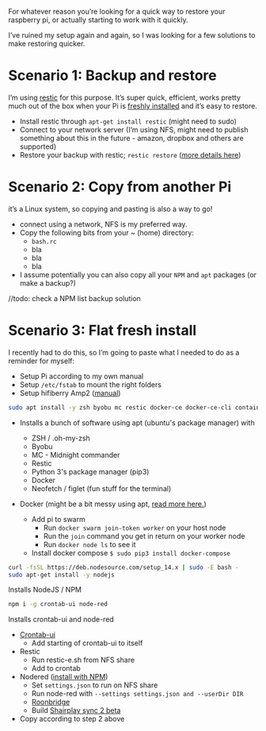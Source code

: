 For whatever reason you’re looking for a quick way to restore your raspberry pi, or actually starting to work with it quickly.

I’ve ruined my setup again and again, so I was looking for a few solutions to make restoring quicker.

# Scenario 1: Backup and restore

I’m using [restic](https://restic.net) for this purpose. It’s super quick, efficient, works pretty much out of the box when your Pi is [freshly installed](https://casey.berlin/raspberry-pi-101/) and it’s easy to restore.

* Install restic through ```apt-get install restic``` (might need to sudo)
* Connect to your network server (I’m using NFS, might need to publish something about this in the future - amazon, dropbox and others are supported)
* Restore your backup with restic; ```restic restore``` ([more details here](https://restic.readthedocs.io/en/stable/050_restore.html#restoring-from-a-snapshot))

# Scenario 2: Copy from another Pi

it’s a Linux system, so copying and pasting is also a way to go!

* connect using a network, NFS is my preferred way.
* Copy the following bits from your ~ (home) directory:
	* `bash.rc`
	* bla
	* bla
	* bla
* I assume potentially you can also copy all your `NPM` and `apt` packages (or make a backup?)

//todo: check a NPM list backup solution

# Scenario 3: Flat fresh install

I recently had to do this, so I’m going to paste what I needed to do as a reminder for myself:

* Setup Pi according to my own manual
* Setup `/etc/fstab` to mount the right folders
* Setup hifiberry Amp2 ([manual](https://www.hifiberry.com/docs/software/configuring-linux-3-18-x/))

```bash
sudo apt install -y zsh byobu mc restic docker-ce docker-ce-cli containerd.io python3-pip neofetch figlet
```

* Installs a bunch of software using apt (ubuntu's package manager) with
	* ZSH / .oh-my-zsh
	* Byobu
	* MC - Midnight commander
	* Restic
	* Python 3's package manager (pip3)
	* Docker
	* Neofetch / figlet (fun stuff for the terminal)

* Docker (might be a bit messy using apt, [read more here.](https://docs.docker.com/engine/install/debian/#install-using-the-repository))
	* Add pi to swarm
		* Run `docker swarm join-token worker` on your host node
		* Run the `join` command you get in return on your worker node
		* Run `docker node ls` to see it
	* Install docker compose `$ sudo pip3 install docker-compose`

```bash
curl -fsSL https://deb.nodesource.com/setup_14.x | sudo -E bash -
sudo apt-get install -y nodejs
```

Installs NodeJS / NPM

```bash
npm i -g crontab-ui node-red
```

Installs crontab-ui and node-red

* [Crontab-ui](https://github.com/alseambusher/crontab-ui)
	* Add starting of crontab-ui to itself
* Restic
	* Run restic-e.sh from NFS share
	* Add to crontab
* Nodered ([install with NPM](https://nodered.org/docs/getting-started/local))
	* Set `settings.json` to run on NFS share
	* Run node-red with `--settings settings.json and --userDir DIR`
	* [Roonbridge](https://help.roonlabs.com/portal/en/kb/articles/linux-install#Roon_Bridge_armv7hf)
	* Build [Shairplay sync 2 beta](https://github.com/mikebrady/shairport-sync/blob/development/BUILDFORAP2.md)
* Copy according to step 2 above
